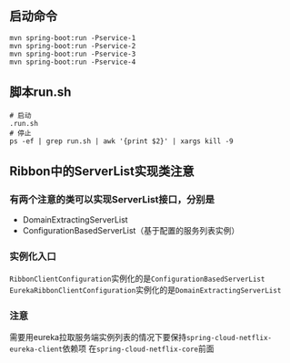 ## 启动命令
```
mvn spring-boot:run -Pservice-1
mvn spring-boot:run -Pservice-2
mvn spring-boot:run -Pservice-3
mvn spring-boot:run -Pservice-4
```

## 脚本run.sh
```
# 启动
.run.sh
# 停止
ps -ef | grep run.sh | awk '{print $2}' | xargs kill -9
```

## Ribbon中的ServerList实现类注意
### 有两个注意的类可以实现ServerList接口，分别是
- DomainExtractingServerList
- ConfigurationBasedServerList（基于配置的服务列表实例）

### 实例化入口
`RibbonClientConfiguration`实例化的是`ConfigurationBasedServerList`
`EurekaRibbonClientConfiguration`实例化的是`DomainExtractingServerList`

### 注意
需要用eureka拉取服务端实例列表的情况下要保持`spring-cloud-netflix-eureka-client`依赖项
在`spring-cloud-netflix-core`前面
